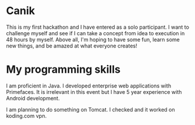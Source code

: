 Canik
================

This is my first hackathon and I have entered as a solo participant. 
I want to challenge myself and see if I can take a concept from idea to execution in 48 hours by myself. 
Above all, I'm hoping to have some fun, learn some new things, and be amazed at what everyone creates!



My programming skills
=======
I am proficient in Java. I developed enterprise web applications with Primefaces. It is irrelevant in this event but I have 5 year experience with Android development.


I am planning to do something on Tomcat. I checked and it worked on koding.com vpn.